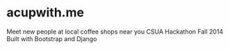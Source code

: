 acupwith.me
===========

Meet new people at local coffee shops near you
CSUA Hackathon Fall 2014
Built with Bootstrap and Django
